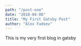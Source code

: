 ```yaml
---
path: "/post-one"
date: "2018-04-08"
title: "My First Gatsby Post"
author: "Alex Fadeev"
---
```


This is my very first blog in gatsby